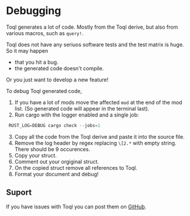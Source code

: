 
# Debugging
Toql generates a lot of code. Mostly from the Toql derive, but also from various macros, such as `query!`.

Toql does not have any seriuos software tests and the test matrix is huge. So it may happen 
- that you hit a bug.
- the generated code doesn't compile.

Or you just want to develop a new feature!

To debug Toql generated code,

1. If you have a lot of mods  move the affected `mod` at the end of the mod list. (So generated code will appear in the terminal last).
2. Run cargo with the logger enabled and a single job:
```rust
 RUST_LOG=DEBUG cargo check --jobs=1
```
3. Copy all the code from the Toql derive and paste it into the source file.
4. Remove the log header by regex replacing `\[2.*` with empty string. There should be 9 occurences.
5. Copy your struct.
6. Comment out your orgiginal struct.
7. On the copied struct remove all references to Toql.
8. Format your document and debug!

## Suport
If you have issues with Toql you can post them on [GitHub](https://github.com/roy-ganz/toql/issues).

